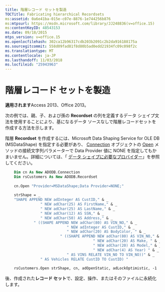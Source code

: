 ```yaml
---
title: 階層レコード セットを製造
TOCTitle: Fabricating hierarchical Recordsets
ms:assetid: 0a6e41ba-015e-c07e-8876-1e744256b876
ms:mtpsurl: https://msdn.microsoft.com/library/JJ248836(v=office.15)
ms:contentKeyID: 48543153
ms.date: 09/18/2015
mtps_version: v=office.15
ms.openlocfilehash: 302ca12b96317cdb203b2091c2b2da916188175a
ms.sourcegitcommit: 558d09fad81f8d80b5ad0edd21934fc09c098f2c
ms.translationtype: MT
ms.contentlocale: ja-JP
ms.lasthandoff: 11/03/2018
ms.locfileid: "25943963"
---
```

# <a name="fabricating-hierarchical-recordsets"></a>階層レコード セットを製造


**適用されます**Access 2013、Office 2013。

次の例では、親、子、および孫の **Recordset** の列を定義するデータ シェイプ文法を使用することにより、基になるデータ ソースなしで階層レコードセットを作成する方法を示します。

階層 **Recordset** を作成するには、Microsoft Data Shaping Service for OLE DB (MSDataShape) を指定する必要があり、 [Connection](connection-object-ado.md) オブジェクトの [Open](open-method-ado-connection.md) メソッドの接続文字列パラメーターで Data Provider 値に NONE を指定してもかまいません。詳細については、「 [データ シェイプに必要なプロバイダー](required-providers-for-data-shaping.md)」を参照してください。

```vb
    Dim cn As New ADODB.Connection
    Dim rsCustomers As New ADODB.Recordset
    
    cn.Open "Provider=MSDataShape;Data Provider=NONE;"
     
    strShape = _
    "SHAPE APPEND NEW adInteger AS CustID," & _
                " NEW adChar(25) AS FirstName," & _
                " NEW adChar(25) AS LastName," & _
                " NEW adChar(12) AS SSN," & _
                " NEW adChar(50) AS Address," & _
             " ((SHAPE APPEND NEW adChar(80) AS VIN_NO," & _
                            " NEW adInteger AS CustID," & _
                            " NEW adChar(20) AS BodyColor, " & _
                         " ((SHAPE APPEND NEW adChar(80) AS VIN_NO," & _
                                        " NEW adChar(20) AS Make, " & _
                                        " NEW adChar(20) AS Model," & _
                                        " NEW adChar(4) AS Year) " & _
                            " AS VINS RELATE VIN_NO TO VIN_NO))" & _
                " AS Vehicles RELATE CustID TO CustID) "
     
    rsCustomers.Open strShape, cn, adOpenStatic, adLockOptimistic, -1
```

後、作成された**レコード セット**で、設定、操作、またはそのファイルに永続化します。

